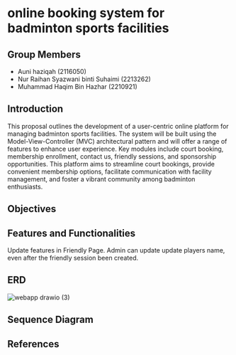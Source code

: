 # online booking system for badminton sports facilities 

## Group Members

* Auni haziqah (2116050)
* Nur Raihan Syazwani binti Suhaimi (2213262)
* Muhammad Haqim Bin Hazhar (2210921)

## Introduction

This proposal outlines the development of a user-centric online platform for managing badminton sports facilities. The system will be built using the Model-View-Controller (MVC) architectural pattern and will offer a range of features to enhance user experience. Key modules include court booking, membership enrollment, contact us, friendly sessions, and sponsorship opportunities. This platform aims to streamline court bookings, provide convenient membership options, facilitate communication with facility management, and foster a vibrant community among badminton enthusiasts.

## Objectives



## Features and Functionalities

Update features in Friendly Page. Admin can update update players name, even after the friendly session been created.



## ERD 
![webapp drawio (3)](https://github.com/user-attachments/assets/328ab3bf-056c-4005-a97c-7e260e3755a5)





## Sequence Diagram


## References

